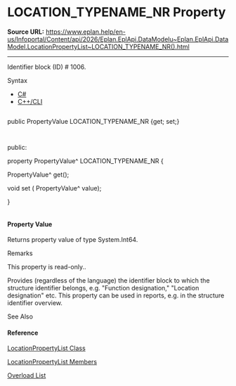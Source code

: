 # LOCATION_TYPENAME_NR Property

**Source URL:** https://www.eplan.help/en-us/Infoportal/Content/api/2026/Eplan.EplApi.DataModelu~Eplan.EplApi.DataModel.LocationPropertyList~LOCATION_TYPENAME_NR().html

---

Identifier block (ID) # 1006.

Syntax

- [C#](#i-syntax-CS)
- [C++/CLI](#i-syntax-CPP2005)

```
```
public PropertyValue LOCATION_TYPENAME_NR {get; set;}
```
```

```
```
public:
property PropertyValue^ LOCATION_TYPENAME_NR {
   PropertyValue^ get();
   void set (    PropertyValue^ value);
}
```
```

#### Property Value

Returns property value of type System.Int64.

Remarks

This property is read-only..

Provides (regardless of the language) the identifier block to which the structure identifier belongs, e.g. "Function designation," "Location designation" etc. This property can be used in reports, e.g. in the structure identifier overview.



See Also

#### Reference

[LocationPropertyList Class](Eplan.EplApi.DataModelu~Eplan.EplApi.DataModel.LocationPropertyList.html)
  
[LocationPropertyList Members](Eplan.EplApi.DataModelu~Eplan.EplApi.DataModel.LocationPropertyList_members.html)
  
[Overload List](Eplan.EplApi.DataModelu~Eplan.EplApi.DataModel.LocationPropertyList~LOCATION_TYPENAME_NR.html)